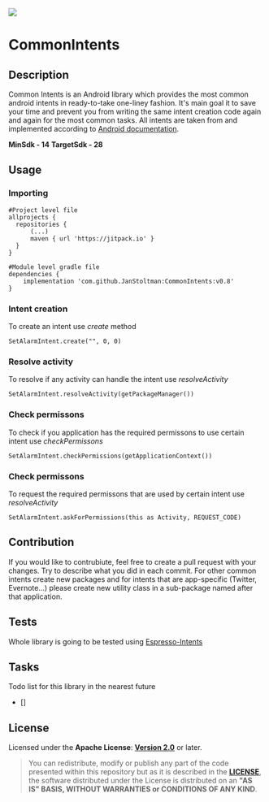[![](https://jitpack.io/v/JanStoltman/CommonIntents.svg)](https://jitpack.io/#JanStoltman/CommonIntents)

# CommonIntents
## Description
Common Intents is an Android library which provides the most common android intents in ready-to-take one-liney fashion. It's main goal it to save your time and prevent you from writing the same intent creation code again and again for the most common tasks. All intents are taken from and implemented according to [Android documentation](https://developer.android.com/guide/components/intents-common). 

**MinSdk - 14**
**TargetSdk - 28**


## Usage

### Importing
    #Project level file
    allprojects {
      repositories {
          (...)
          maven { url 'https://jitpack.io' }
      }
    }
    
    #Module level gradle file
    dependencies {
        implementation 'com.github.JanStoltman:CommonIntents:v0.8'
    }
    
### Intent creation
To create an intent use *create* method

    SetAlarmIntent.create("", 0, 0)
    
### Resolve activity 
To resolve if any activity can handle the intent use *resolveActivity*

    SetAlarmIntent.resolveActivity(getPackageManager())
    
### Check permissons 
To check if you application has the required permissons to use certain intent use *checkPermissons*

    SetAlarmIntent.checkPermissions(getApplicationContext())
    
### Check permissons
To request the required permissons that are used by certain intent use *resolveActivity*

    SetAlarmIntent.askForPermissions(this as Activity, REQUEST_CODE)

## Contribution
If you would like to contrubiute, feel free to create a pull request with your changes. Try to describe what you did in each commit. For other common intents create new packages and for intents that are app-specific (Twitter, Evernote...) please create new utility class in a sub-package named after that application.

## Tests
Whole library is going to be tested using [Espresso-Intents](https://developer.android.com/training/testing/espresso/intents)

## Tasks
Todo list for this library in the nearest future
- []

## License

Licensed under the **Apache License**: **[Version 2.0](http://www.apache.org/licenses/LICENSE-2.0)** or later.

> You can redistribute, modify or publish any part of the code presented within this repository but as it is described in the [**LICENSE**](https://github.com/universum-studios/android_intents/blob/master/LICENSE.md), the software distributed under the License is distributed on an **"AS IS" BASIS, WITHOUT WARRANTIES or CONDITIONS OF ANY KIND**.
